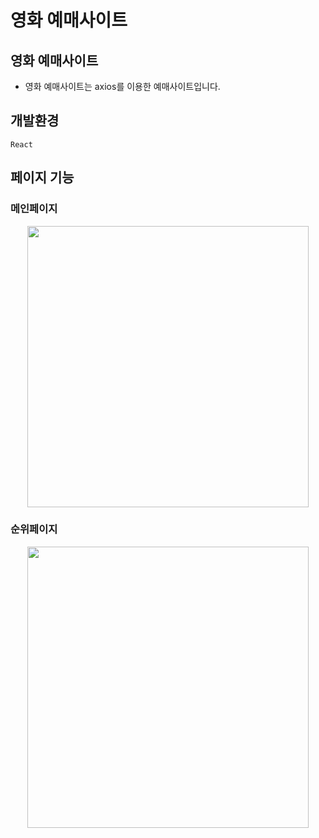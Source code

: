 # 영화 예매사이트

## 영화 예매사이트

- 영화 예매사이트는 axios를 이용한 예매사이트입니다.

## 개발환경

`React`

## 페이지 기능

### 메인페이지
<div align="center">
  <img src="https://github.com/jmsyaya/Movie-Information/assets/63501931/606372d5-4693-4671-9d15-21adf2bb19f9" width="450" />
</div>

### 순위페이지
<div align="center">
  <img src="https://github.com/jmsyaya/Movie-Information/assets/63501931/6c5a7434-91e3-47de-a9cb-3ef2a212d19a" width="450" />
</div>
